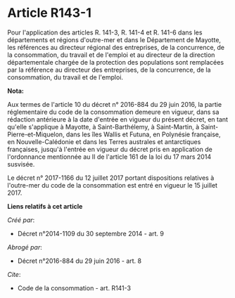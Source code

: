 # Article R143-1

Pour l'application des articles R. 141-3, R. 141-4 et R. 141-6 dans les départements et régions d'outre-mer et dans le
Département de Mayotte, les références au directeur régional des entreprises, de la concurrence, de la consommation, du
travail et de l'emploi et au directeur de la direction départementale chargée de la protection des populations sont
remplacées par la référence au directeur des entreprises, de la concurrence, de la consommation, du travail et de l'emploi.

**Nota:**

Aux termes de l'article 10 du décret n° 2016-884 du 29 juin 2016, la partie réglementaire du code de la consommation demeure
en vigueur, dans sa rédaction antérieure à la        date d'entrée en vigueur du présent  décret, en tant qu'elle s'applique
à Mayotte, à Saint-Barthélemy, à Saint-Martin, à Saint-Pierre-et-Miquelon, dans les îles Wallis et Futuna, en Polynésie
française, en Nouvelle-Calédonie et dans les Terres australes et antarctiques françaises, jusqu'à l'entrée en vigueur du
décret pris en application de l'ordonnance mentionnée au II de l'article 161 de la loi du 17 mars 2014 susvisée. 

Le décret n° 2017-1166 du 12 juillet 2017 portant dispositions relatives à l'outre-mer du code de la consommation est entré
en vigueur le 15 juillet 2017.

**Liens relatifs à cet article**

_Créé par_:

  - Décret n°2014-1109 du 30 septembre 2014 - art. 9

_Abrogé par_:

  - Décret n°2016-884 du 29 juin 2016 - art. 8

_Cite_:

  - Code de la consommation - art. R141-3
